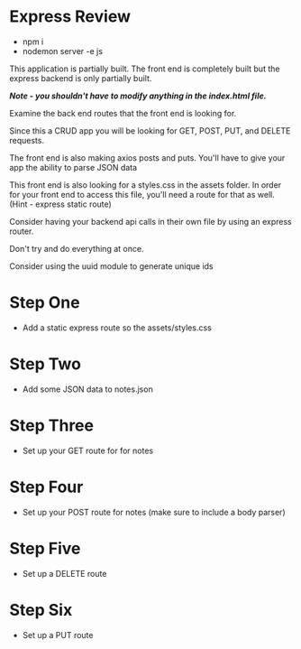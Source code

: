 # Express Review

- npm i
- nodemon server -e js

This application is partially built. The front end is completely built but the express backend is only partially built.

***Note - you shouldn't have to modify anything in the index.html file.***

Examine the back end routes that the front end is looking for.

Since this a CRUD app you will be looking for GET, POST, PUT, and DELETE requests.

The front end is also making axios posts and puts. You'll have to give your app the ability to parse JSON data

This front end is also looking for a styles.css in the assets folder. In order for your front end to access this file, you'll need a route for that as well. (Hint - express static route)

Consider having your backend api calls in their own file by using an express router.

Don't try and do everything at once.

Consider using the uuid module to generate unique ids

# Step One

- Add a static express route so the assets/styles.css

# Step Two

- Add some JSON data to notes.json

# Step Three

- Set up your GET route for for notes

# Step Four

- Set up your POST route for notes (make sure to include a body parser)

# Step Five

- Set up a DELETE route

# Step Six

- Set up a PUT route


